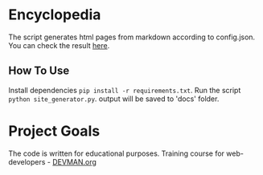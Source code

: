 # Encyclopedia

The script generates html pages from markdown according to config.json. You can check the result [here](https://noerten.github.io/19_site_generator/).

## How To Use
Install dependencies `pip install -r requirements.txt`. Run the script `python site_generator.py`. output will be saved to 'docs' folder.

# Project Goals

The code is written for educational purposes. Training course for web-developers - [DEVMAN.org](https://devman.org)
